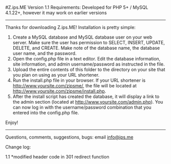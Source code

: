 #Z.ips.ME
Version 1.1
Requirements: Developed for PHP 5+ / MySQL 4.1.22+, however it may work on earlier versions

--------------------------------------------------------------------------------------------------

Thanks for downloading Z.ips.ME!  Installation is pretty simple:

1. Create a MySQL database and MySQL database user on your web server.  Make sure the user has permission to SELECT, INSERT, UPDATE, DELETE, and CREATE. Make note of the database name, the database user name, and the password.
2. Open the config.php file in a text editor.  Edit the database information, site information, and admin username/password as instructed in the file.
3. Upload the entire contents of this folder to the directory on your site that you plan on using as your URL shortener.
4. Run the install.php file in your browser.  If your URL shortener is http://www.yoursite.com/zipsme/, the file will be located at http://www.yoursite.com/zipsme/install.php.  
5. After the install script has created the database, it will display a link to the admin section (located at  http://www.yoursite.com/admin.php). You can now log in with the username/password combination that you entered into the config.php file.

Enjoy!

--------------------------------------------------------------------------------------------------

Questions, comments, suggestions, bugs: email info@ips.me

Change log:

1.1
*modified header code in 301 redirect function 